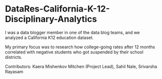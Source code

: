# DataRes-California-K-12-Disciplinary-Analytics

I was a data blogger member in one of the data blog teams, and we analyzed a California K12 education dataset.

My primary focus was to research how college-going rates after 12 months correlated with negative students who got suspended by their school districts.

Contributors: Kaera Mishenkov Mitchen (Project Lead), Sahil Nale, Srivarsha Rayasam
